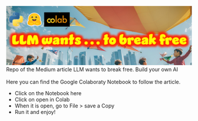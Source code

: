 <img src="https://github.com/fabiomatricardi/LLMwantsToBreakFree/raw/main/GITbanner.png" width=800>
Repo of the Medium article LLM wants to break free. Build your own AI
<br>
<br>
Here you can find the Google Colaboraty Notebook to follow the article.

- Click on the Notebook here
- Click on open in Colab
- When it is open, go to File > save a Copy
- Run it and enjoy!
